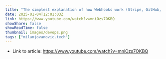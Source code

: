 ```yaml
---
title: "The simplest explanation of how Webhooks work (Stripe, GitHub, Slack)"
date: 2025-01-04T12:01:03Z
link: https://www.youtube.com/watch?v=mniOzs7OKBQ
showShare: false
showReadTime: false
thumbnail: images/devops.png
tags: ["milanjovanovic.tech"]
---
```



- Link to article: https://www.youtube.com/watch?v=mniOzs7OKBQ
